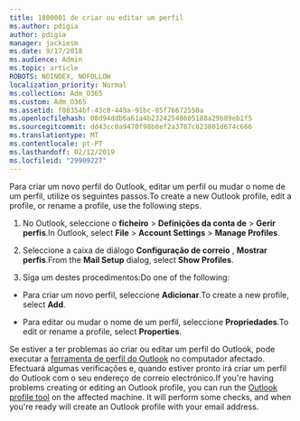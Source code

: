 ```yaml
---
title: 1800001 de criar ou editar um perfil
ms.author: pdigia
author: pdigia
manager: jackiesm
ms.date: 9/17/2018
ms.audience: Admin
ms.topic: article
ROBOTS: NOINDEX, NOFOLLOW
localization_priority: Normal
ms.collection: Adm_O365
ms.custom: Adm_O365
ms.assetid: f08354bf-43c0-449a-91bc-85f76672550a
ms.openlocfilehash: 08d94ddb6a61a4b23242548605188a29b89eb1f5
ms.sourcegitcommit: dd43cc0a9470f98b8ef2a3787c823801d674c666
ms.translationtype: MT
ms.contentlocale: pt-PT
ms.lasthandoff: 02/12/2019
ms.locfileid: "29909227"
---
```

<span data-ttu-id="c04bf-102">Para criar um novo perfil do Outlook, editar um perfil ou mudar o nome de um perfil, utilize os seguintes passos.</span><span class="sxs-lookup"><span data-stu-id="c04bf-102">To create a new Outlook profile, edit a profile, or rename a profile, use the following steps.</span></span>
  
1. <span data-ttu-id="c04bf-103">No Outlook, seleccione o **ficheiro** \> **Definições da conta de** \> **Gerir perfis**.</span><span class="sxs-lookup"><span data-stu-id="c04bf-103">In Outlook, select **File** \> **Account Settings** \> **Manage Profiles**.</span></span>
    
2. <span data-ttu-id="c04bf-104">Seleccione a caixa de diálogo **Configuração de correio** , **Mostrar perfis**.</span><span class="sxs-lookup"><span data-stu-id="c04bf-104">From the **Mail Setup** dialog, select **Show Profiles**.</span></span>
    
3. <span data-ttu-id="c04bf-105">Siga um destes procedimentos:</span><span class="sxs-lookup"><span data-stu-id="c04bf-105">Do one of the following:</span></span>
    
  - <span data-ttu-id="c04bf-106">Para criar um novo perfil, seleccione **Adicionar**.</span><span class="sxs-lookup"><span data-stu-id="c04bf-106">To create a new profile, select **Add**.</span></span>
    
  - <span data-ttu-id="c04bf-107">Para editar ou mudar o nome de um perfil, seleccione **Propriedades**.</span><span class="sxs-lookup"><span data-stu-id="c04bf-107">To edit or rename a profile, select **Properties**.</span></span>
    
<span data-ttu-id="c04bf-p101">Se estiver a ter problemas ao criar ou editar um perfil do Outlook, pode executar a [ferramenta de perfil do Outlook](https://aka.ms/SaRA-OutlookSetupProfile) no computador afectado. Efectuará algumas verificações e, quando estiver pronto irá criar um perfil do Outlook com o seu endereço de correio electrónico.</span><span class="sxs-lookup"><span data-stu-id="c04bf-p101">If you're having problems creating or editing an Outlook profile, you can run the [Outlook profile tool](https://aka.ms/SaRA-OutlookSetupProfile) on the affected machine. It will perform some checks, and when you're ready will create an Outlook profile with your email address.</span></span> 
  

